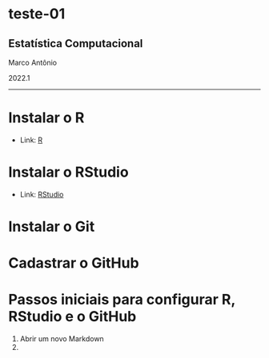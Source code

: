# teste-01

## Estatística Computacional
Marco Antônio

2022.1

---

# Instalar o R

- Link: [R](https://cran.r-project.org/bin/windows/base/)

# Instalar o RStudio

- Link: [RStudio](https://www.rstudio.com/products/rstudio/download/)

# Instalar o Git



# Cadastrar o GitHub



# Passos iniciais para configurar R, RStudio e o GitHub

1. Abrir um novo Markdown
2. 
